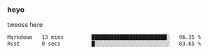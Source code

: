 ### heyo
tweoss here

<!--START_SECTION:waka-->

```txt
Markdown   13 mins         ████████████████████████░   96.35 %
Rust       0 secs          █░░░░░░░░░░░░░░░░░░░░░░░░   03.65 %
```

<!--END_SECTION:waka-->

<!--
**Tweoss/tweoss** is a ✨ _special_ ✨ repository because its `README.md` (this file) appears on your GitHub profile.

Here are some ideas to get you started:

- 🔭 I’m currently working on ...
- 🌱 I’m currently learning ...
- 👯 I’m looking to collaborate on ...
- 🤔 I’m looking for help with ...
- 💬 Ask me about ...
- 📫 How to reach me: ...
- 😄 Pronouns: ...
- ⚡ Fun fact: ...
-->
